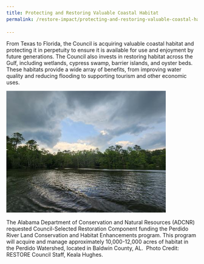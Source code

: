 ```yaml
---
title: Protecting and Restoring Valuable Coastal Habitat
permalink: /restore-impact/protecting-and-restoring-valuable-coastal-habitat/

---
```

From Texas to Florida, the Council is acquiring valuable coastal habitat and protecting it in perpetuity to ensure it is available for use and enjoyment by future generations. The Council also invests in restoring habitat across the Gulf, including wetlands, cypress swamp, barrier islands, and oyster beds. These habitats provide a wide array of benefits, from improving water quality and reducing flooding to supporting tourism and other economic uses.

![Water and trees landscape](/img/20220517_153502_1_4.jpg)

The Alabama Department of Conservation and Natural Resources (ADCNR) requested Council-Selected Restoration Component funding the Perdido River Land Conservation and Habitat Enhancements program. This program will acquire and manage approximately 10,000-12,000 acres of habitat in the Perdido Watershed, located in Baldwin County, AL.  Photo Credit: RESTORE Council Staff, Keala Hughes.